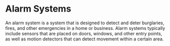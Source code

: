 # Alarm Systems

An alarm system is a system that is designed to detect and deter burglaries, fires, and other emergencies in a home or business. Alarm systems typically include sensors that are placed on doors, windows, and other entry points, as well as motion detectors that can detect movement within a certain area.
